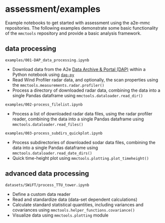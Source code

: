 # assessment/examples

Example notebooks to get started with assessment using the a2e-mmc
repositories. The following examples demonstrate some basic functionality of
the `mmctools` repository and provide a basic analysis framework. 

## data processing

`examples/001-DAP_data_processing.ipynb`

- Download data from the A2e [Data Archive & Portal (DAP)](https://a2e.energy.gov/about/dap)
  within a Python notebook using [`dap-py`](https://github.com/a2edap/dap-py)
- Read Wind Profiler radar data, and optionally, the scan properties using the
  `mmctools.measurements.radar.profiler()`
- Process a directory of downloaded radar data, combining the data into a single
  Pandas dataframe using `mmctools.dataloader.read_dir()`

`examples/002-process_filelist.ipynb`

- Process a list of downloaded radar data files, using the radar profiler
  reader, combining the data into a single Pandas dataframe using 
  `mmctools.dataloader.read_files()`

`examples/003-process_subdirs_quickplot.ipynb`

- Process subdirectories of downloaded sodar data files, combining the data into
  a single Pandas dataframe using `mmctools.dataloader.read_date_dirs()`
- Quick time-height plot using `mmctools.plotting.plot_timeheight()`

## advanced data processing 

`datasets/SWiFT/process_TTU_tower.ipynb`

- Define a custom data reader
- Read and standardize data (data-set dependent calculations)
- Calculate standard statistical quantities, including variances and
  covariances using `mmctools.helper_functions.covariance()`
- Visualize data using `mmctools.plotting` module

